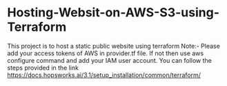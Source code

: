 # Hosting-Websit-on-AWS-S3-using-Terraform

This project is to host a static public website using terraform
Note:- Please add your access tokens of AWS in provider.tf file.
If not then use aws configure command and add your IAM user account. You can follow the steps provided in the link https://docs.hopsworks.ai/3.1/setup_installation/common/terraform/
